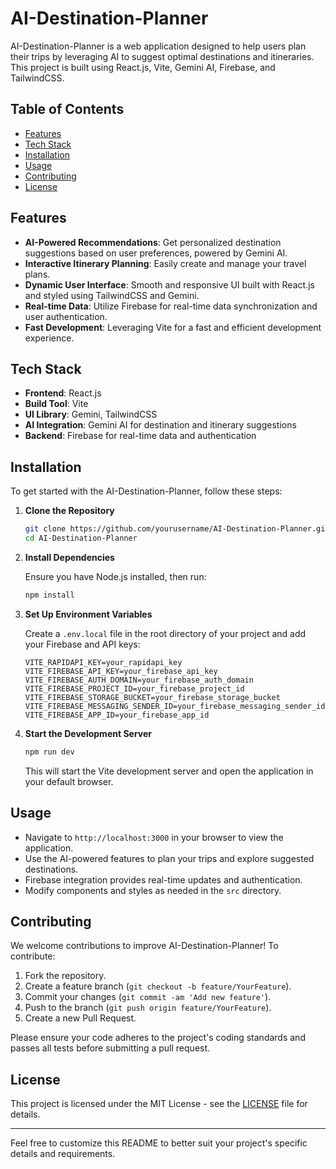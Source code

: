 # AI-Destination-Planner

AI-Destination-Planner is a web application designed to help users plan their trips by leveraging AI to suggest optimal destinations and itineraries. This project is built using React.js, Vite, Gemini AI, Firebase, and TailwindCSS.

## Table of Contents

- [Features](#features)
- [Tech Stack](#tech-stack)
- [Installation](#installation)
- [Usage](#usage)
- [Contributing](#contributing)
- [License](#license)

## Features

- **AI-Powered Recommendations**: Get personalized destination suggestions based on user preferences, powered by Gemini AI.
- **Interactive Itinerary Planning**: Easily create and manage your travel plans.
- **Dynamic User Interface**: Smooth and responsive UI built with React.js and styled using TailwindCSS and Gemini.
- **Real-time Data**: Utilize Firebase for real-time data synchronization and user authentication.
- **Fast Development**: Leveraging Vite for a fast and efficient development experience.

## Tech Stack

- **Frontend**: React.js
- **Build Tool**: Vite
- **UI Library**: Gemini, TailwindCSS
- **AI Integration**: Gemini AI for destination and itinerary suggestions
- **Backend**: Firebase for real-time data and authentication

## Installation

To get started with the AI-Destination-Planner, follow these steps:

1. **Clone the Repository**

    ```bash
    git clone https://github.com/yourusername/AI-Destination-Planner.git
    cd AI-Destination-Planner
    ```

2. **Install Dependencies**

    Ensure you have Node.js installed, then run:

    ```bash
    npm install
    ```

3. **Set Up Environment Variables**

    Create a `.env.local` file in the root directory of your project and add your Firebase and API keys:

    ```env
    VITE_RAPIDAPI_KEY=your_rapidapi_key
    VITE_FIREBASE_API_KEY=your_firebase_api_key
    VITE_FIREBASE_AUTH_DOMAIN=your_firebase_auth_domain
    VITE_FIREBASE_PROJECT_ID=your_firebase_project_id
    VITE_FIREBASE_STORAGE_BUCKET=your_firebase_storage_bucket
    VITE_FIREBASE_MESSAGING_SENDER_ID=your_firebase_messaging_sender_id
    VITE_FIREBASE_APP_ID=your_firebase_app_id
    ```

4. **Start the Development Server**

    ```bash
    npm run dev
    ```

    This will start the Vite development server and open the application in your default browser.

## Usage

- Navigate to `http://localhost:3000` in your browser to view the application.
- Use the AI-powered features to plan your trips and explore suggested destinations.
- Firebase integration provides real-time updates and authentication.
- Modify components and styles as needed in the `src` directory.

## Contributing

We welcome contributions to improve AI-Destination-Planner! To contribute:

1. Fork the repository.
2. Create a feature branch (`git checkout -b feature/YourFeature`).
3. Commit your changes (`git commit -am 'Add new feature'`).
4. Push to the branch (`git push origin feature/YourFeature`).
5. Create a new Pull Request.

Please ensure your code adheres to the project's coding standards and passes all tests before submitting a pull request.

## License

This project is licensed under the MIT License - see the [LICENSE](LICENSE) file for details.

---

Feel free to customize this README to better suit your project's specific details and requirements.
